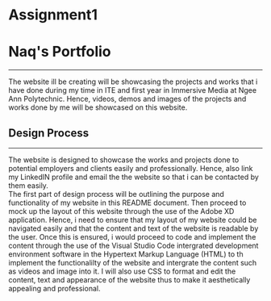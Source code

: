 # Assignment1
# Naq's Portfolio
---
The website ill be creating will be showcasing the projects and works that i have done during my time in ITE and first year in Immersive Media at Ngee Ann Polytechnic. Hence, videos, demos and images of the projects and works done by me will be showcased on this website.

## Design Process
---
The website is designed to showcase the works and projects done to potential employers and clients easily and professionally. Hence, also link my LinkedIN profile and email the the website so that i can be contacted by them easily.
<br>
The first part of design process will be outlining the purpose and functionality of my website in this README document. Then proceed to mock up the layout of this website through the use of the Adobe XD application. Hence, i need to ensure that my layout of my website could be navigated easily and that the content and text of the website is readable by the user. Once this is ensured, i would proceed to code and implement the content through the use of the Visual Studio Code intergrated development environment software in the Hypertext Markup Language (HTML) to th implement the functionalilty of the website and intergrate the content such as videos and image into it. I will also use CSS to format and edit the content, text and appearance of the website thus to make it aesthetically appealing and professional.
